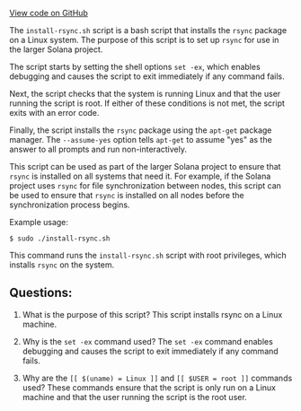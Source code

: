 [View code on GitHub](https://github.com/solana-labs/solana/blob/master/net/scripts/install-rsync.sh)

The `install-rsync.sh` script is a bash script that installs the `rsync` package on a Linux system. The purpose of this script is to set up `rsync` for use in the larger Solana project. 

The script starts by setting the shell options `set -ex`, which enables debugging and causes the script to exit immediately if any command fails. 

Next, the script checks that the system is running Linux and that the user running the script is root. If either of these conditions is not met, the script exits with an error code. 

Finally, the script installs the `rsync` package using the `apt-get` package manager. The `--assume-yes` option tells `apt-get` to assume "yes" as the answer to all prompts and run non-interactively. 

This script can be used as part of the larger Solana project to ensure that `rsync` is installed on all systems that need it. For example, if the Solana project uses `rsync` for file synchronization between nodes, this script can be used to ensure that `rsync` is installed on all nodes before the synchronization process begins. 

Example usage:

```
$ sudo ./install-rsync.sh
```

This command runs the `install-rsync.sh` script with root privileges, which installs `rsync` on the system.
## Questions: 
 1. What is the purpose of this script?
   This script installs rsync on a Linux machine.

2. Why is the `set -ex` command used?
   The `set -ex` command enables debugging and causes the script to exit immediately if any command fails.

3. Why are the `[[ $(uname) = Linux ]]` and `[[ $USER = root ]]` commands used?
   These commands ensure that the script is only run on a Linux machine and that the user running the script is the root user.